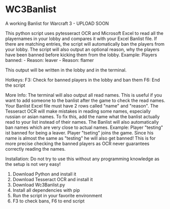 # WC3Banlist
A working Banlist for Warcraft 3 - UPLOAD SOON

This python script uses pytesseract OCR and Microsoft Excel to read all the playernames in your lobby and compares it with your Excel Banlist file.
If there are matching entries, the script will automatically ban the players from your lobby. The script will also output an optional reason, why the players have been banned before kicking them from the lobby. Example:
Players banned:
<name> - Reason: leaver
<name2> - Reason: flamer

This output will be written in the lobby and in the terminal.

Hotkeys:
F3: Check for banned players in the lobby and ban them
F6: End the script

More Info:
The terminal will also output all read names. This is useful if you want to add someone to the banlist after the game to check the read names.
Your Banlist Excel file must have 2 rows called "name" and "reason".
The Tesseract OCR will make mistakes in reading some names, especially russian or asian names. To fix this, add the name what the banlist actually read to your list instead of their names.
The Banlist will also automatically ban names which are very close to actual names. 
Example: 
Player "testing" ist banned for being a leaver.
Player "tseting" joins the game.
Since his name is almost the same as "testing" he will also get banned!
This is for more precise checking the banned players as OCR never guarantees correctly reading the names.

Installation:
Do not try to use this without any programming knowledge as the setup is not very easy!

1. Download Python and install it
2. Download Tesseract OCR and install it
3. Download Wc3Banlist.py
4. Install all dependencies with pip
5. Run the script in your favorite environment
6. F3 to check bans, F6 to end script

